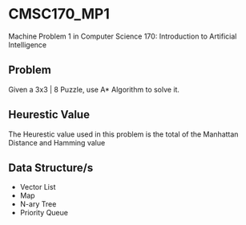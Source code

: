 # CMSC170_MP1

Machine Problem 1 in Computer Science 170: Introduction to Artificial Intelligence

## Problem

Given a 3x3 | 8 Puzzle, use A* Algorithm to solve it.

## Heurestic Value

The Heurestic value used in this problem is the total of the Manhattan Distance and Hamming value

## Data Structure/s

- Vector List
- Map 
- N-ary Tree 
- Priority Queue
